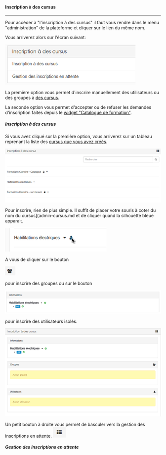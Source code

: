 #### Inscription à des cursus
---
Pour accéder à "l'inscription à des cursus" il faut vous rendre dans le menu "administration" de la plateforme et cliquer sur le lien du même nom.

Vous arriverez alors sur l'écran suivant:

![](images/cursus-fig81.png)

La première option vous permet d'inscrire manuellement des utilisateurs ou des groupes à [des cursus](admin-cursus.md).

La seconde option vous permet d'accepter ou de refuser les demandes d'inscription faites depuis le [widget "Catalogue de formation"](widget-formationslisting.md).

##### Inscription à des cursus

Si vous avez cliqué sur la première option, vous arriverez sur un tableau reprenant la liste des [cursus que vous avez créés](create-cursus.md).  

![](images/cursus-fig82.png)

Pour inscrire, rien de plus simple. Il suffit de placer votre souris à coter du nom du cursus](admin-cursus.md et de cliquer quand la silhouette bleue apparait. 

![](images/cursus-fig84.png)

A vous de cliquer sur le bouton

![](images/cursus-fig94.png)

pour inscrire des groupes ou sur le bouton

![](images/cursus-fig93.png)


pour inscrire des utilisateurs isolés.

![](images/cursus-fig85.png)









Un petit bouton à droite vous permet de basculer vers la gestion des inscriptions en attente. 
![](images/cursus-fig83.png)





##### Gestion des inscriptions en attente